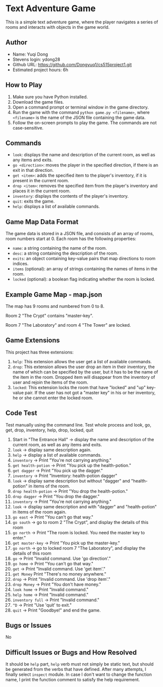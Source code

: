 # Text Adventure Game

This is a simple text adventure game, where the player navigates a series of rooms and interacts with objects in the game world.

## Author

- Name: Yuqi Dong
- Stevens login: ydong28
- Github URL: https://github.com/Dongyuq1/cs515project1.git
- Estimated project hours: 6h

## How to Play

1. Make sure you have Python installed.
2. Download the game files.
3. Open a command prompt or terminal window in the game directory.
4. Run the game with the command `python game.py <filename>`, where `<filename>` is the name of the JSON file containing the game data.
5. Follow the on-screen prompts to play the game. The commands are not case-sensitive.

## Commands

- `look`: displays the name and description of the current room, as well as any items and exits.
- `go <direction>`: moves the player in the specified direction, if there is an exit in that direction.
- `get <item>`: adds the specified item to the player's inventory, if it is present in the current room.
- `drop <item>`: removes the specified item from the player's inventory and places it in the current room.
- `inventory`: displays the contents of the player's inventory.
- `quit`: exits the game.
- `help`: displays a list of available commands.

## Game Map Data Format

The game data is stored in a JSON file, and consists of an array of rooms, room numbers start at 0. Each room has the following properties:

- `name`: a string containing the name of the room.
- `desc`: a string containing the description of the room.
- `exits`: an object containing key-value pairs that map directions to room indices.
- `items` (optional): an array of strings containing the names of items in the room.
- `locked` (optional): a boolean flag indicating whether the room is locked.

## Example Game Map - map.json

The map has 9 rooms and numbered from 0 to 8. 

Room 2 "The Crypt" contains "master-key". 

Room 7 "The Laboratory" and room 4 "The Tower" are locked.

## Game Extensions

This project has three extensions:

1. `help`: This extension allows the user get a list of available commands.
2. `drop`: This extension allows the user drop an item in their inventory, the name of which can be specified by the user, but it has to be the name of the item in the room. Dropped item will disappear from the inventory of user and rejoin the items of the room.
3. `locked`: This extension locks the room that have "locked" and "up" key-value pair. If the user has not got a "master key" in his or her inventory, he or she cannot enter the locked room.

## Code Test

Test manually using the command line.
Test whole process and look, go, get, drop, inventory, help, drop, locked, quit
1. Start in "The Entrance Hall" -> display the name and description of the current room, as well as any items and exits.
2. `look` -> display same description again.
3. `help` -> display a list of available commands.
4. `inventory` -> Print "You're not carrying anything."
5. `get health-potion` -> Print "You pick up the health-potion."
6. `get dagger` -> Print "You pick up the dagger."
7. `inventory` -> Print "Inventory: health-potion dagger"
8. `look` -> display same description but without "dagger" and "health-potion" in items of the room.
9. `drop health-potion` -> Print "You drop the health-potion."
10. `drop dagger` -> Print "You drop the dagger."
11. `inventory` -> Print "You're not carrying anything."
12. `look` -> display same description and with "dagger" and "health-potion" in items of the room again.
13. `go east` -> Print "You can't go that way."
14. `go south` -> go to room 2 "The Crypt", and display the details of this room
15. `go north` -> Print "The room is locked. You need the master key to enter."
16. `get master-key` -> Print "You pick up the master-key."
17. `go north` -> go to locked room 7 "The Laboratory", and display the details of this room
18. `go` -> Print "Invalid command. Use 'go direction'."
19. `go home` -> Print "You can't go that way."
20. `get` -> Print "Invalid command. Use 'get item'."
21. `get Money` Print "There's no money anywhere."
22. `drop` -> Print "Invalid command. Use 'drop item'."
23. `drop Money` -> Print "You don't have money."
24. `look home` -> Print "Invalid command."
25. `help home` -> Print "Invalid command."
26. `inventory full` -> Print "Invalid command."
27. `^D` -> Print "Use 'quit' to exit."
28. `quit` -> Print "Goodbye!" and end the game.

## Bugs or Issues

No

## Difficult Issues or Bugs and How Resolved

It should be `help` part, `help` verb must not simply be static text, but should be generated from the verbs that have defined. After many attempts, I finally select `inspect` module. In case I don't want to change the function name, I print the function comment to satisfy the help requirement.
